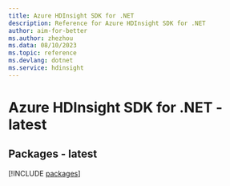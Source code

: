 ```yaml
---
title: Azure HDInsight SDK for .NET
description: Reference for Azure HDInsight SDK for .NET
author: aim-for-better
ms.author: zhezhou
ms.data: 08/10/2023
ms.topic: reference
ms.devlang: dotnet
ms.service: hdinsight
---
```

# Azure HDInsight SDK for .NET - latest
## Packages - latest
[!INCLUDE [packages](hdinsight-index.md)]